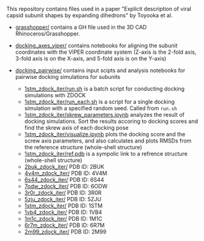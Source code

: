 This repository contains files used in a paper "Explicit description of viral capsid subunit shapes by expanding dihedrons" by Toyooka et al.

- [grasshopper/](https://github.com/matsunagalab/capsid/tree/main/grasshopper) contains a GH file used in the 3D CAD Rhinoceros/Grasshopper.
- [docking_axes_viper/](https://github.com/matsunagalab/capsid/tree/main/docking_axes_viper) contains notebooks for aligning the subunit coordinates with the VIPER coordinate system (Z-axis is the 2-fold axis, 3-fold axis is on the X-axis, and 5-fold axis is on the Y-axis)

- [docking_pairwise/](https://github.com/matsunagalab/capsid/tree/main/docking_pairwise) contains input scipts and analysis notebooks for pairwise docking simulations for subunits
  - [1stm_zdock_iter/run.sh](https://github.com/matsunagalab/capsid/tree/main/docking_pairwise/1stm_zdock_iter/run.sh) is a batch script for conducting docking simulations with ZDOCK
  - [1stm_zdock_iter/run_each.sh](https://github.com/matsunagalab/capsid/tree/main/docking_pairwise/1stm_zdock_iter/run_each.sh) is a script for a single docking simulation with a specified random seed. Called from `run.sh`
  - [1stm_zdock_iter/skrew_parameters.ipynb](https://github.com/matsunagalab/capsid/tree/main/docking_pairwise/1stm_zdock_iter/skrew_parameters.ipynb) analyzes the result of docking simulations. Sort the results accoring to docking scores and find the skrew axis of each docking pose
  - [1stm_zdock_iter/visualize.ipynb](https://github.com/matsunagalab/capsid/tree/main/docking_pairwise/1stm_zdock_iter/visualize.ipynb) plots the docking score and the screw axis parameters, and also calculates and plots RMSDs from the reference structure (whole-shell structure)
  - [1stm_zdock_iter/ref.pdb](https://github.com/matsunagalab/capsid/tree/main/docking_pairwise/1stm_zdock_iter/ref.pdb) is a sympolic link to a refrence structure (whole-shell structure)
  - [2buk_zdock_iter/](https://github.com/matsunagalab/capsid/tree/main/docking_pairwise/2buk_zdock_iter/) PDB ID: 2BUK
  - [4v4m_zdock_iter/](https://github.com/matsunagalab/capsid/tree/main/docking_pairwise/4v4m_zdock_iter/) PDB ID: 4V4M
  - [6s44_zdock_iter/](https://github.com/matsunagalab/capsid/tree/main/docking_pairwise/6s44_zdock_iter/) PDB ID: 6S44
  - [7odw_zdock_iter/](https://github.com/matsunagalab/capsid/tree/main/docking_pairwise/7odw_zdock_iter/) PDB ID: 6ODW
  - [3r0r_zdock_iter/](https://github.com/matsunagalab/capsid/tree/main/docking_pairwise/3r0r_zdock_iter/) PDB ID: 3R0R
  - [5zju_zdock_iter/](https://github.com/matsunagalab/capsid/tree/main/docking_pairwise/5zju_zdock_iter/) PDB ID: 5ZJU
  - [1stm_zdock_iter/](https://github.com/matsunagalab/capsid/tree/main/docking_pairwise/1stm_zdock_iter/) PDB ID: 1STM
  - [1vb4_zdock_iter/](https://github.com/matsunagalab/capsid/tree/main/docking_pairwise/1vb4_zdock_iter/) PDB ID: 1VB4
  - [1m1c_zdock_iter/](https://github.com/matsunagalab/capsid/tree/main/docking_pairwise/1m1c_zdock_iter/) PDB ID: 1M1C
  - [6r7m_zdock_iter/](https://github.com/matsunagalab/capsid/tree/main/docking_pairwise/6r7m_zdock_iter/) PDB ID: 6R7M
  - [2m99_zdock_iter/](https://github.com/matsunagalab/capsid/tree/main/docking_pairwise/2m99_zdock_iter/) PDB ID: 2M99

